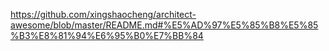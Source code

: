 https://github.com/xingshaocheng/architect-awesome/blob/master/README.md#%E5%AD%97%E5%85%B8%E5%85%B3%E8%81%94%E6%95%B0%E7%BB%84
